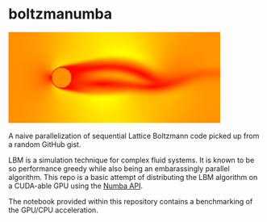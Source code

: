 # boltzmanumba
<img src="./gpu_out/vel.0019.png">

A naive parallelization of sequential Lattice Boltzmann code picked up from a random GitHub gist.

LBM is a simulation technique for complex fluid systems. It is known to be so performance greedy while also being an embarassingly parallel algorithm. This repo is a basic attempt of distributing the LBM algorithm on a CUDA-able GPU using the [Numba API](http://numba.pydata.org).

The notebook provided within this repository contains a benchmarking of the GPU/CPU acceleration.